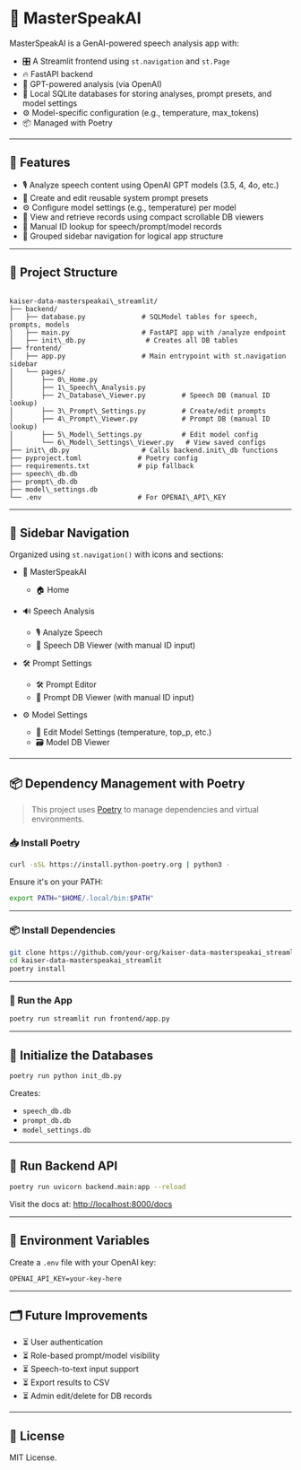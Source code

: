 # 🧠 MasterSpeakAI

MasterSpeakAI is a GenAI-powered speech analysis app with:

- 🎛️ A Streamlit frontend using `st.navigation` and `st.Page`
- 🔥 FastAPI backend
- 🧪 GPT-powered analysis (via OpenAI)
- 💾 Local SQLite databases for storing analyses, prompt presets, and model settings
- ⚙️ Model-specific configuration (e.g., temperature, max_tokens)
- 📦 Managed with Poetry

---

## 🚀 Features

- 🎙️ Analyze speech content using OpenAI GPT models (3.5, 4, 4o, etc.)
- 🧠 Create and edit reusable system prompt presets
- ⚙️ Configure model settings (e.g., temperature) per model
- 💾 View and retrieve records using compact scrollable DB viewers
- 📎 Manual ID lookup for speech/prompt/model records
- 🧩 Grouped sidebar navigation for logical app structure

---

## 📁 Project Structure

```

kaiser-data-masterspeakai\_streamlit/
├── backend/
│   ├── database.py              # SQLModel tables for speech, prompts, models
│   ├── main.py                  # FastAPI app with /analyze endpoint
│   ├── init\_db.py               # Creates all DB tables
├── frontend/
│   ├── app.py                   # Main entrypoint with st.navigation sidebar
│   └── pages/
│       ├── 0\_Home.py
│       ├── 1\_Speech\_Analysis.py
│       ├── 2\_Database\_Viewer.py         # Speech DB (manual ID lookup)
│       ├── 3\_Prompt\_Settings.py         # Create/edit prompts
│       ├── 4\_Prompt\_Viewer.py           # Prompt DB (manual ID lookup)
│       ├── 5\_Model\_Settings.py          # Edit model config
│       └── 6\_Model\_Settings\_Viewer.py   # View saved configs
├── init\_db.py                  # Calls backend.init\_db functions
├── pyproject.toml              # Poetry config
├── requirements.txt            # pip fallback
├── speech\_db.db
├── prompt\_db.db
├── model\_settings.db
└── .env                        # For OPENAI\_API\_KEY

````

---

## 🧭 Sidebar Navigation

Organized using `st.navigation()` with icons and sections:

- 🧠 MasterSpeakAI  
  - 🏠 Home

- 🔊 Speech Analysis  
  - 🎙️ Analyze Speech  
  - 💾 Speech DB Viewer (with manual ID input)

- 🛠️ Prompt Settings  
  - 🛠️ Prompt Editor  
  - 📜 Prompt DB Viewer (with manual ID input)

- ⚙️ Model Settings  
  - 🧩 Edit Model Settings (temperature, top_p, etc.)  
  - 🗃️ Model DB Viewer

---

## 📦 Dependency Management with Poetry

> This project uses [Poetry](https://python-poetry.org/) to manage dependencies and virtual environments.

### 📥 Install Poetry

```bash
curl -sSL https://install.python-poetry.org | python3 -
````

Ensure it's on your PATH:

```bash
export PATH="$HOME/.local/bin:$PATH"
```

---

### 📦 Install Dependencies

```bash
git clone https://github.com/your-org/kaiser-data-masterspeakai_streamlit.git
cd kaiser-data-masterspeakai_streamlit
poetry install
```

---

### 🐍 Run the App

```bash
poetry run streamlit run frontend/app.py
```

---

## 🔧 Initialize the Databases

```bash
poetry run python init_db.py
```

Creates:

* `speech_db.db`
* `prompt_db.db`
* `model_settings.db`

---

## 🧪 Run Backend API

```bash
poetry run uvicorn backend.main:app --reload
```

Visit the docs at:
[http://localhost:8000/docs](http://localhost:8000/docs)

---

## 🔐 Environment Variables

Create a `.env` file with your OpenAI key:

```
OPENAI_API_KEY=your-key-here
```

---

## 🗂️ Future Improvements

* ⏳ User authentication
* ⏳ Role-based prompt/model visibility
* ⏳ Speech-to-text input support
* ⏳ Export results to CSV
* ⏳ Admin edit/delete for DB records

---

## 🪪 License

MIT License.

```

